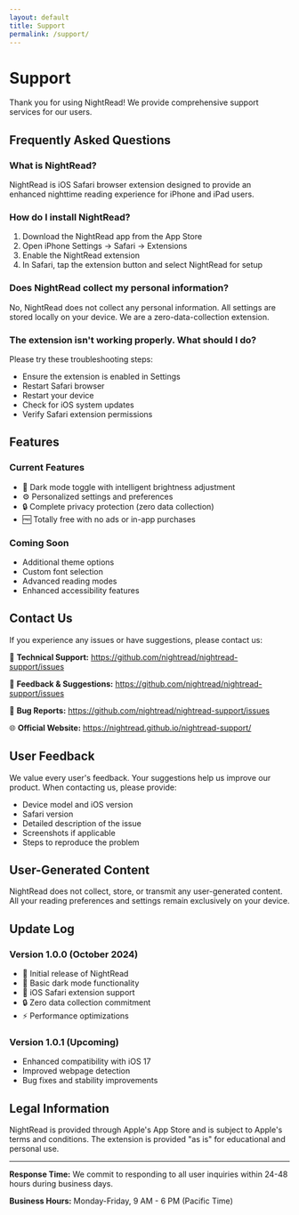 ```yaml
---
layout: default
title: Support
permalink: /support/
---
```


# Support

Thank you for using NightRead! We provide comprehensive support services for our users.

## Frequently Asked Questions

### What is NightRead?
NightRead is iOS Safari browser extension designed to provide an enhanced nighttime reading experience for iPhone and iPad users.

### How do I install NightRead?
1. Download the NightRead app from the App Store
2. Open iPhone Settings → Safari → Extensions
3. Enable the NightRead extension
4. In Safari, tap the extension button and select NightRead for setup

### Does NightRead collect my personal information?
No, NightRead does not collect any personal information. All settings are stored locally on your device. We are a zero-data-collection extension.

### The extension isn't working properly. What should I do?
Please try these troubleshooting steps:
- Ensure the extension is enabled in Settings
- Restart Safari browser
- Restart your device
- Check for iOS system updates
- Verify Safari extension permissions

## Features

### Current Features
- 🌙 Dark mode toggle with intelligent brightness adjustment
- ⚙️ Personalized settings and preferences
- 🔒 Complete privacy protection (zero data collection)
- 🆓 Totally free with no ads or in-app purchases

### Coming Soon
- Additional theme options
- Custom font selection
- Advanced reading modes
- Enhanced accessibility features

## Contact Us

If you experience any issues or have suggestions, please contact us:

📧 **Technical Support:** https://github.com/nightread/nightread-support/issues

💬 **Feedback & Suggestions:** https://github.com/nightread/nightread-support/issues

🐛 **Bug Reports:** https://github.com/nightread/nightread-support/issues

🌐 **Official Website:** https://nightread.github.io/nightread-support/

## User Feedback

We value every user's feedback. Your suggestions help us improve our product. When contacting us, please provide:

- Device model and iOS version
- Safari version
- Detailed description of the issue
- Screenshots if applicable
- Steps to reproduce the problem

## User-Generated Content

NightRead does not collect, store, or transmit any user-generated content. All your reading preferences and settings remain exclusively on your device.

## Update Log

### Version 1.0.0 (October 2024)
- 🎉 Initial release of NightRead
- 🌙 Basic dark mode functionality
- 📱 iOS Safari extension support
- 🔒 Zero data collection commitment
- ⚡ Performance optimizations

### Version 1.0.1 (Upcoming)
- Enhanced compatibility with iOS 17
- Improved webpage detection
- Bug fixes and stability improvements

## Legal Information

NightRead is provided through Apple's App Store and is subject to Apple's terms and conditions. The extension is provided "as is" for educational and personal use.

---

**Response Time:** We commit to responding to all user inquiries within 24-48 hours during business days.

**Business Hours:** Monday-Friday, 9 AM - 6 PM (Pacific Time)